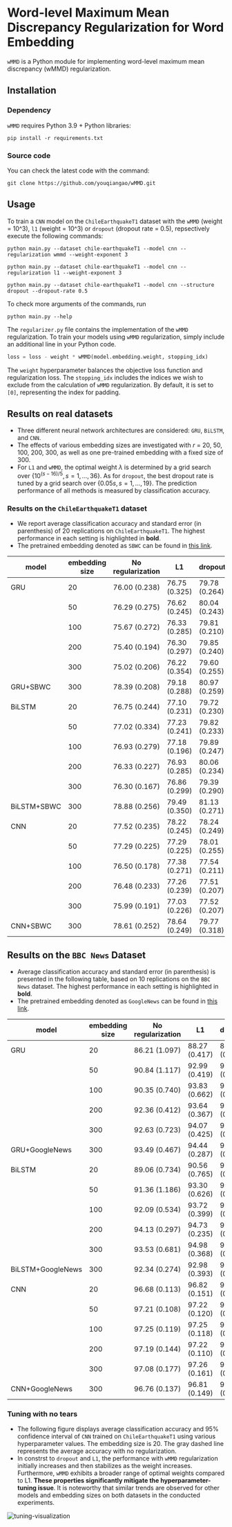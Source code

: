 # Word-level Maximum Mean Discrepancy Regularization for Word Embedding

`wMMD` is a Python module for implementing word-level maximum mean discrepancy (wMMD) regularization.

## Installation

### Dependency

`wMMD` requires Python 3.9 + Python libraries:
```shell
pip install -r requirements.txt
```

### Source code

You can check the latest code with the command:
```
git clone https://github.com/youqiangao/wMMD.git
```

## Usage

To train a `CNN` model on the `ChileEarthquakeT1` dataset with the `wMMD` (weight = 10^3), `l1` (weight = 10^3) or `dropout` (dropout rate = 0.5), repsectively execute the following commands:
```shell
python main.py --dataset chile-earthquakeT1 --model cnn --regularization wmmd --weight-exponent 3
```
```shell
python main.py --dataset chile-earthquakeT1 --model cnn --regularization l1 --weight-exponent 3
```
```shell
python main.py --dataset chile-earthquakeT1 --model cnn --structure dropout --dropout-rate 0.5
```

To check more arguments of the commands, run 
```shell
python main.py --help
```

The `regularizer.py` file contains the implementation of the `wMMD` regularization. To train your models using `wMMD` regularization, simply include an additional line in your Python code.
```python
loss = loss - weight * wMMD(model.embedding.weight, stopping_idx)
```
The `weight` hyperparameter balances the objective loss function and regularization loss. The `stopping_idx` includes the indices we wish to exclude from the calculation of `wMMD` regularization. By default, it is set to `[0]`, representing the index for padding.

## Results on real datasets

+ Three different neural network architectures are considered: `GRU`, `BiLSTM`, and `CNN`. 
+ The effects of various embedding sizes are investigated with $r$ = 20, 50, 100, 200, 300, as well as one pre-trained embedding with a fixed size of 300.
+ For `L1` and `wMMD`, the optimal weight $\lambda$ is determined by a grid search over $\lbrace 10^{(s-16)/5}, s = 1, \dots, 36 \rbrace$. As for `dropout`, the best dropout rate is tuned by a grid search over $\lbrace 0.05s, s = 1, \dots, 19 \rbrace$. The prediction performance of all methods is measured by classification accuracy.

### Results on the `ChileEarthquakeT1` dataset

+ We report average classification accuracy and standard error (in parenthesis) of 20 replications on `ChileEarthquakeT1`. The highest performance in each setting is highlighted in **bold**.
+ The pretrained embedding denoted as `SBWC` can be found in [this link](https://github.com/dccuchile/spanish-word-embeddings).

| model       | embedding size | No regularization | L1            | dropout       | wMMD (our)          |
|-------------|----------------|-------------------|---------------|---------------|------------------------|
| GRU         | 20             | 76.00 (0.238)     | 76.75 (0.325) | 79.78 (0.264) | **80.63 (0.281)** |
|             | 50             | 76.29 (0.275)     | 76.62 (0.245) | 80.04 (0.243) | 80.16 (0.296)          |
|             | 100            | 75.67 (0.272)     | 76.33 (0.285) | 79.81 (0.210) | **80.50 (0.217)** |
|             | 200            | 75.40 (0.194)     | 76.30 (0.297) | 79.85 (0.240) | **80.43 (0.237)** |
|             | 300            | 75.02 (0.206)     | 76.22 (0.354) | 79.60 (0.255) | **80.28 (0.217)** |
| GRU+SBWC    | 300            | 78.39 (0.208)     | 79.18 (0.288) | 80.97 (0.259) | **81.25 (0.220)** |
| BiLSTM      | 20             | 76.75 (0.244)     | 77.10 (0.231) | 79.72 (0.230) | **80.61 (0.246)** |
|             | 50             | 77.02 (0.334)     | 77.23 (0.241) | 79.82 (0.233) | **80.48 (0.277)** |
|             | 100            | 76.93 (0.279)     | 77.18 (0.196) | 79.89 (0.247) | **80.56 (0.241)** |
|             | 200            | 76.33 (0.227)     | 76.93 (0.285) | 80.06 (0.234) | **80.34 (0.247)** |
|             | 300            | 76.30 (0.167)     | 76.86 (0.299) | 79.39 (0.290) | **80.35 (0.250)** |
| BiLSTM+SBWC | 300            | 78.88 (0.256)     | 79.49 (0.350) | 81.13 (0.271) | 81.18 (0.262)          |
| CNN         | 20             | 77.52 (0.235)     | 78.22 (0.245) | 78.24 (0.249) | **80.43 (0.311)** |
|             | 50             | 77.29 (0.225)     | 77.29 (0.225) | 78.01 (0.255) | **80.16 (0.296)** |
|             | 100            | 76.50 (0.178)     | 77.38 (0.271) | 77.54 (0.211) | **79.51 (0.265)** |
|             | 200            | 76.48 (0.233)     | 77.26 (0.239) | 77.51 (0.207) | **79.83 (0.246)** |
|             | 300            | 75.99 (0.191)     | 77.03 (0.226) | 77.52 (0.207) | **79.77 (0.239)** |
| CNN+SBWC    | 300            | 78.61 (0.252)     | 78.64 (0.249) | 79.77 (0.318) | **80.25 (0.245)** |


## Results on the `BBC News` Dataset

+ Average classification accuracy and standard error (in parenthesis) is presented in the following table, based on 10 replications on the `BBC News` dataset. The highest performance in each setting is highlighted in **bold**.
+ The pretrained embedding denoted as `GoogleNews` can be found in [this link](https://github.com/RaRe-Technologies/gensim-data).

| model             | embedding size | No regularization | L1            | dropout       | wMMD (our)          |
|-------------------|----------------|-------------------|---------------|---------------|------------------------|
| GRU               | 20             | 86.21 (1.097)     | 88.27 (0.417) | 89.81 (0.963) | **94.98 (0.324)** |
|                   | 50             | 90.84 (1.117)     | 92.99 (0.419) | 93.16 (0.792) | **95.57 (0.266)** |
|                   | 100            | 90.35 (0.740)     | 93.83 (0.662) | 94.46 (0.438) | **95.80 (0.123)** |
|                   | 200            | 92.36 (0.412)     | 93.64 (0.367) | 95.07 (0.685) | **96.04 (0.153)** |
|                   | 300            | 92.63 (0.723)     | 94.07 (0.425) | 95.30 (0.220) | **96.10 (0.136)** |
| GRU+GoogleNews    | 300            | 93.49 (0.467)     | 94.44 (0.287) | 94.16 (0.278) | 94.48 (0.215)          |
| BiLSTM            | 20             | 89.06 (0.734)     | 90.56 (0.765) | 92.74 (0.323) | **94.75 (0.231)** |
|                   | 50             | 91.36 (1.186)     | 93.30 (0.626) | 94.75 (0.278) | **95.54 (0.237)** |
|                   | 100            | 92.09 (0.534)     | 93.72 (0.399) | 95.66 (0.302) | **95.80 (0.116)** |
|                   | 200            | 94.13 (0.297)     | 94.73 (0.235) | 95.72 (0.343) | **96.22 (0.162)** |
|                   | 300            | 93.53 (0.681)     | 94.98 (0.368) | 95.48 (0.194) | **96.19 (0.182)** |
| BiLSTM+GoogleNews | 300            | 92.34 (0.274)     | 92.98 (0.393) | 93.20 (0.400) | **94.34 (0.347)** |
| CNN               | 20             | 96.68 (0.113)     | 96.82 (0.151) | 96.90 (0.151) | **97.06 (0.088)** |
|                   | 50             | 97.21 (0.108)     | 97.22 (0.120) | 97.23 (0.135) | 97.26 (0.125) |
|                   | 100            | 97.25 (0.119)     | 97.25 (0.118) | 97.27 (0.142) | **97.42 (0.096)** |
|                   | 200            | 97.19 (0.144)     | 97.22 (0.110) | 97.25 (0.131) | **97.37 (0.095)** |
|                   | 300            | 97.08 (0.177)     | 97.26 (0.161) | 97.18 (0.110) | 97.27 (0.129)          |
| CNN+GoogleNews    | 300            | 96.76 (0.137)     | 96.81 (0.149) | 96.77 (0.141) | **96.91 (0.141)** |



### Tuning with no tears

+ The following figure displays average classification accuracy and 95% confidence interval of `CNN` trained on `ChileEarthquakeT1` using various hyperparameter values. The embedding size is 20. The gray dashed line represents the average accuracy with no regularization.
+ In constrst to `dropout` and `L1`, the performance with `wMMD` regularization initially increases and then stabilizes as the weight increases. Furthermore, `wMMD` exhibits a broader range of optimal weights compared to L1. **These properties significantly mitigate the hyperparameter-tuning issue**. It is noteworthy that similar trends are observed for other models and embedding sizes on both datasets in the conducted experiments.

![tuning-visualization](https://user-images.githubusercontent.com/26051979/267685125-832cffe8-2ade-48d5-b756-9ef2ed25a30c.png)

<!-- test  -->